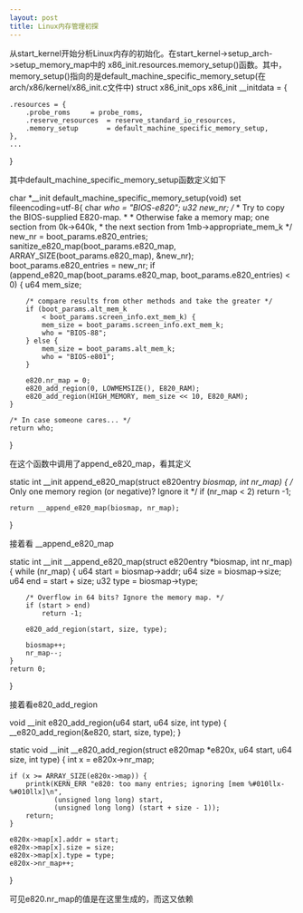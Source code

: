 ```yaml
---
layout: post
title: Linux内存管理初探
---
```


从start_kernel开始分析Linux内存的初始化。在start_kernel->setup_arch->setup_memory_map中的
x86_init.resources.memory_setup()函数。其中，memory_setup()指向的是default_machine_specific_memory_setup(在arch/x86/kernel/x86_init.c文件中)
struct x86_init_ops x86_init __initdata = {

	.resources = {
		.probe_roms		= probe_roms,
		.reserve_resources	= reserve_standard_io_resources,
		.memory_setup		= default_machine_specific_memory_setup,
	},
	...
}
 
其中default_machine_specific_memory_setup函数定义如下
 
char *__init default_machine_specific_memory_setup(void)
set fileencoding=utf-8{
	char *who = "BIOS-e820";
	u32 new_nr;
	/*
	 * Try to copy the BIOS-supplied E820-map.
	 *
	 * Otherwise fake a memory map; one section from 0k->640k,
	 * the next section from 1mb->appropriate_mem_k
	 */
	new_nr = boot_params.e820_entries;
	sanitize_e820_map(boot_params.e820_map,
			ARRAY_SIZE(boot_params.e820_map),
			&new_nr);
	boot_params.e820_entries = new_nr;
	if (append_e820_map(boot_params.e820_map, boot_params.e820_entries)
	  < 0) {
		u64 mem_size;

		/* compare results from other methods and take the greater */
		if (boot_params.alt_mem_k
		    < boot_params.screen_info.ext_mem_k) {
			mem_size = boot_params.screen_info.ext_mem_k;
			who = "BIOS-88";
		} else {
			mem_size = boot_params.alt_mem_k;
			who = "BIOS-e801";
		}

		e820.nr_map = 0;
		e820_add_region(0, LOWMEMSIZE(), E820_RAM);
		e820_add_region(HIGH_MEMORY, mem_size << 10, E820_RAM);
	}

	/* In case someone cares... */
	return who;
}
 
在这个函数中调用了append_e820_map，看其定义
 
static int __init append_e820_map(struct e820entry *biosmap, int nr_map)
{
	/* Only one memory region (or negative)? Ignore it */
	if (nr_map < 2)
		return -1;

	return __append_e820_map(biosmap, nr_map);
}
 
接着看 __append_e820_map
 
static int __init __append_e820_map(struct e820entry *biosmap, int nr_map)
{
	while (nr_map) {
		u64 start = biosmap->addr;
		u64 size = biosmap->size;
		u64 end = start + size;
		u32 type = biosmap->type;

		/* Overflow in 64 bits? Ignore the memory map. */
		if (start > end)
			return -1;

		e820_add_region(start, size, type);

		biosmap++;
		nr_map--;
	}
	return 0;
}
 
接着看e820_add_region
 
void __init e820_add_region(u64 start, u64 size, int type)
{
	__e820_add_region(&e820, start, size, type);
}

static void __init __e820_add_region(struct e820map *e820x, u64 start, u64 size,
					 int type)
{
	int x = e820x->nr_map;

	if (x >= ARRAY_SIZE(e820x->map)) {
		printk(KERN_ERR "e820: too many entries; ignoring [mem %#010llx-%#010llx]\n",
		       (unsigned long long) start,
		       (unsigned long long) (start + size - 1));
		return;
	}

	e820x->map[x].addr = start;
	e820x->map[x].size = size;
	e820x->map[x].type = type;
	e820x->nr_map++;
}
 
可见e820.nr_map的值是在这里生成的，而这又依赖
</body>
